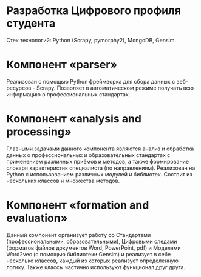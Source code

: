 # Разработка Цифрового профиля студента
Стек технологий: Python (Scrapy, pymorphy2), MongoDB, Gensim.

# Компонент «parser»
Реализован с помощью Python фреймворка для сбора данных с веб-ресурсов - Scrapy. Позволяет в автоматическом режиме получать всю информацию о профессиональных стандартах.

# Компонент «analysis and processing»
Главными задачами данного компонента являются анализ и обработка данных о профессиональных и образовательных стандартах с применением различных приёмов и методов, а также формирование словаря характеристик специалиста (по направлениям). 
Реализован на Python с использованием различных модулей и библиотек. Состоит из нескольких классов и множества методов.

# Компонент «formation and evaluation»
Данный компонент организует работу со Стандартами (профессиональными, образовательными), Цифровыми следами (форматов файлов документов Word, PowerPoint, pdf) и Моделями Word2vec (с помощью библиотеки Gensim) и реализует в себе несколько классов, каждый из которых реализует определенную логику. 
Также классы частично используют функционал друг друга.
